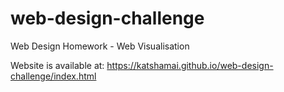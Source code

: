 # web-design-challenge
 Web Design Homework - Web Visualisation

Website is available at:
https://katshamai.github.io/web-design-challenge/index.html